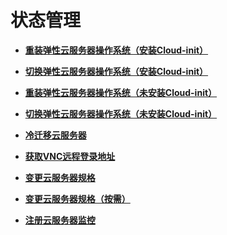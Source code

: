 # 状态管理<a name="ecs_02_0200"></a>

-   **[重装弹性云服务器操作系统（安装Cloud-init）](重装弹性云服务器操作系统（安装Cloud-init）.md)**  

-   **[切换弹性云服务器操作系统（安装Cloud-init）](切换弹性云服务器操作系统（安装Cloud-init）.md)**  

-   **[重装弹性云服务器操作系统（未安装Cloud-init）](重装弹性云服务器操作系统（未安装Cloud-init）.md)**  

-   **[切换弹性云服务器操作系统（未安装Cloud-init）](切换弹性云服务器操作系统（未安装Cloud-init）.md)**  

-   **[冷迁移云服务器](冷迁移云服务器.md)**  

-   **[获取VNC远程登录地址](获取VNC远程登录地址.md)**  

-   **[变更云服务器规格](变更云服务器规格.md)**  

-   **[变更云服务器规格（按需）](变更云服务器规格（按需）.md)**  

-   **[注册云服务器监控](注册云服务器监控.md)**  


